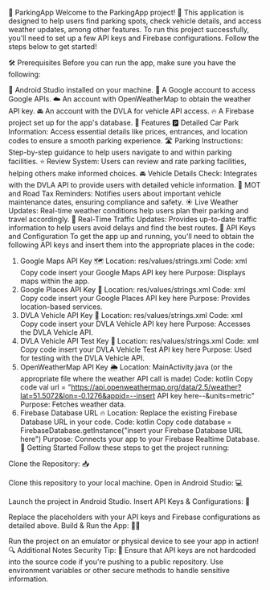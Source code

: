 🚗 ParkingApp
Welcome to the ParkingApp project! 🎉 This application is designed to help users find parking spots, check vehicle details, and access weather updates, among other features. To run this project successfully, you'll need to set up a few API keys and Firebase configurations. Follow the steps below to get started!

🛠️ Prerequisites
Before you can run the app, make sure you have the following:

📱 Android Studio installed on your machine.
🔑 A Google account to access Google APIs.
☁️ An account with OpenWeatherMap to obtain the weather API key.
🚘 An account with the DVLA for vehicle API access.
🔥 A Firebase project set up for the app's database.
🌟 Features
🅿️ Detailed Car Park Information: Access essential details like prices, entrances, and location codes to ensure a smooth parking experience.
🛣️ Parking Instructions: Step-by-step guidance to help users navigate to and within parking facilities.
⭐ Review System: Users can review and rate parking facilities, helping others make informed choices.
🚘 Vehicle Details Check: Integrates with the DVLA API to provide users with detailed vehicle information.
🔔 MOT and Road Tax Reminders: Notifies users about important vehicle maintenance dates, ensuring compliance and safety.
☀️ Live Weather Updates: Real-time weather conditions help users plan their parking and travel accordingly.
🛑 Real-Time Traffic Updates: Provides up-to-date traffic information to help users avoid delays and find the best routes.
🔐 API Keys and Configuration
To get the app up and running, you'll need to obtain the following API keys and insert them into the appropriate places in the code:

1. Google Maps API Key 🗺️
Location: res/values/strings.xml
Code:
xml
Copy code
<string name="google_maps_api_key">insert your Google Maps API key here</string>
Purpose: Displays maps within the app.
2. Google Places API Key 📍
Location: res/values/strings.xml
Code:
xml
Copy code
<string name="google_place_api_key">insert your Google Places API key here</string>
Purpose: Provides location-based services.
3. DVLA Vehicle API Key 🚗
Location: res/values/strings.xml
Code:
xml
Copy code
<string name="vehicle_api_key">insert your DVLA Vehicle API key here</string>
Purpose: Accesses the DVLA Vehicle API.
4. DVLA Vehicle API Test Key 🧪
Location: res/values/strings.xml
Code:
xml
Copy code
<string name="vehicle_api_test_key">insert your DVLA Vehicle Test API key here</string>
Purpose: Used for testing with the DVLA Vehicle API.
5. OpenWeatherMap API Key 🌦️
Location: MainActivity.java (or the appropriate file where the weather API call is made)
Code:
kotlin
Copy code
val url = "https://api.openweathermap.org/data/2.5/weather?lat=51.5072&lon=-0.1276&appid=--insert API key here--&units=metric"
Purpose: Fetches weather data.
6. Firebase Database URL 🔥
Location: Replace the existing Firebase Database URL in your code.
Code:
kotlin
Copy code
database = FirebaseDatabase.getInstance("insert your Firebase Database URL here")
Purpose: Connects your app to your Firebase Realtime Database.
🚀 Getting Started
Follow these steps to get the project running:

Clone the Repository: 📥

Clone this repository to your local machine.
Open in Android Studio: 💻

Launch the project in Android Studio.
Insert API Keys & Configurations: 🔑

Replace the placeholders with your API keys and Firebase configurations as detailed above.
Build & Run the App: 🏃‍♂️

Run the project on an emulator or physical device to see your app in action!
🔍 Additional Notes
Security Tip: 🚨 Ensure that API keys are not hardcoded into the source code if you're pushing to a public repository. Use environment variables or other secure methods to handle sensitive information.
